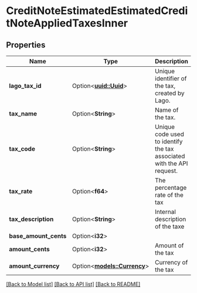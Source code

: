 # CreditNoteEstimatedEstimatedCreditNoteAppliedTaxesInner

## Properties

Name | Type | Description | Notes
------------ | ------------- | ------------- | -------------
**lago_tax_id** | Option<[**uuid::Uuid**](uuid::Uuid.md)> | Unique identifier of the tax, created by Lago. | [optional]
**tax_name** | Option<**String**> | Name of the tax. | [optional]
**tax_code** | Option<**String**> | Unique code used to identify the tax associated with the API request. | [optional]
**tax_rate** | Option<**f64**> | The percentage rate of the tax | [optional]
**tax_description** | Option<**String**> | Internal description of the taxe | [optional]
**base_amount_cents** | Option<**i32**> |  | [optional]
**amount_cents** | Option<**i32**> | Amount of the tax | [optional]
**amount_currency** | Option<[**models::Currency**](Currency.md)> | Currency of the tax | [optional]

[[Back to Model list]](../README.md#documentation-for-models) [[Back to API list]](../README.md#documentation-for-api-endpoints) [[Back to README]](../README.md)



